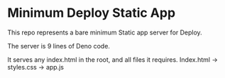 # Minimum Deploy Static App

This repo represents a bare minimum Static app server for Deploy.

The server is 9 lines of Deno code.

It serves any index.html in the root, and all files it requires.
Index.html -> styles.css -> app.js
